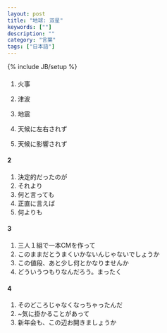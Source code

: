 ```yaml
---
layout: post
title: "地球: 双星"
keywords: [""]
description: ""
category: "言葉"
tags: ["日本語"]
---
```

{% include JB/setup %}

####
1. 火事
2. 津波
3. 地震


1. 天候に左右されず
2. 天候に影響されず


#### 2
1. 決定的だったのが
2. それより
3. 何と言っても
4. 正直に言えば
5. 何よりも


#### 3
1. 三人１組で一本CMを作って
2. このままだとうまくいかないんじゃないでしょうか
3. この値段、あと少し何とかなりませんか
4. どういうつもりなんだろう。まったく

#### 4
1. そのどころじゃなくなっちゃったんだ
2. ~気に掛かることがあって
3. 新年会も、この辺お開きましょうか
